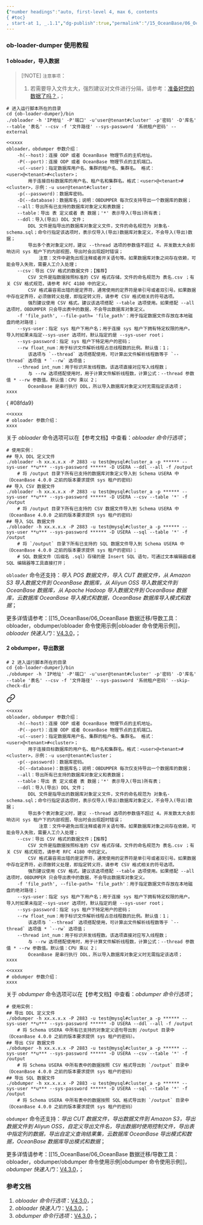 ```yaml
---
{"number headings":"auto, first-level 4, max 6, contents
{ #toc}
, start-at 1, _.1.1","dg-publish":true,"permalink":"/15_OceanBase/06_OceanBase 数据迁移/导数工具：obloader，obdumper/ob-loader-dumper 使用教程/","dgPassFrontmatter":true}
---
```



### ob-loader-dumper 使用教程

#### 1 obloader，导入数据

> [!NOTE] `注意事项`：
> 1. 若需要导入文件太大，强烈建议对文件进行分隔，请参考：[准备好您的数据了吗？](https://open.oceanbase.com/blog/1100272?_gl=1*1akqo6q*_ga*MTMwNTcwODg5Ny4xNzE5NTU4MjE0*_ga_T35KTM57DZ*MTcyMDA4MDMzOS4xNy4xLjE3MjAwODQ3MjcuNTkuMC4w)，；

```shell
# 进入运行脚本所在的目录 
cd {ob-loader-dumper}/bin  
./obloader -h 'IP地址' -P'端口' -u'user@tenant#cluster' -p'密码' -D'库名' --table '表名' --csv -f '文件路径' --sys-password '系统租户密码' --external
```

```shell
<<xxxx
obloader，obdumper 参数介绍：
	-h(--host)：连接 ODP 或者 OceanBase 物理节点的主机地址。      
	-P(--port)：连接 ODP 或者 OceanBase 物理节点的主机端口。      
	-u(--user)：指定数据库用户名、集群的租户名、集群名。 格式：<user>@<tenant>#<cluster>；
		用于连接目标数据库的用户名、租户名和集群名。格式：<user>@<tenant>#<cluster>，示例：-u user@tenant#cluster；
	-p(--password)：数据库密码。
	-D(--database)：数据库名；说明：OBDUMPER 每次仅支持导出一个数据库的数据；
	--all：导出所有已支持的数据库对象定义和表数据；
	--table：导出 表 定义或者 表 数据；'*' 表示导入(导出)所有表；
	--ddl：导入(导出) DDL 文件； 
		DDL 文件是指导出的数据库对象定义文件，文件的命名规范为 对象名-schema.sql；命令行指定该选项时，表示仅导入(导出)数据库对象定义，不会导入(导出)数据；
		导出多个表对象定义时，建议 --thread 选项的参数值不超过 4。并发数太大会影响访问 sys 租户下的内部视图，导出时会出现超时错误；
			注意：文件中避免出现注释或者开关语句等。如果数据库对象之间存在依赖，可能会导入失败，需要人工介入处理；
	--csv：导出 CSV 格式的数据文件；【推荐】
		CSV 文件是指数据按照标准的 CSV 格式存储，文件的命名规范为 表名.csv ；有关 CSV 格式规范，请参考 RFC 4180 中的定义。
		CSV 格式最容易出错的是定界符，通常使用的定界符是单引号或者双引号。如果数据中存在定界符，必须做转义处理，即指定转义符，请参考 CSV 格式相关的符号选项。
		强烈建议使用 CSV 格式。建议该选项搭配 --table 选项使用。如果搭配 --all 选项时，OBDUMPER 只会导出表中的数据，不会导出数据库对象定义。
	-f 'file_path', --file-path= 'file_path'：用于指定数据文件存放在本地磁盘的绝对路径； 
	--sys-user：指定 sys 租户下用户名；用于连接 sys 租户下拥有特定权限的用户。导入时如果未指定--sys-user 选项时，默认指定的是 --sys-user root；      
	--sys-password：指定 sys 租户下特定用户的密码；
	--rw float_num：用于标识文件解析线程占总线程数的比例。默认值：1；
		该选项与 `--thread` 选项搭配使用，可计算出文件解析线程数等于 `--thread` 选项值 * `--rw` 选项值；
	--thread int_num：用于标识并发线程数。该选项直接对应写入线程数；
		与 --rw 选项搭配使用时，用于计算文件解析线程数，计算公式：--thread 参数值 * --rw 参数值。默认值：CPU 乘以 2；
		OceanBase 是串行执行 DDL，所以导入数据库对象定义时无需指定该选项；
xxxx
```
{ #08fda9}


```shell
<<xxxx
# obloader 参数介绍：   
xxxx
```


关于 *obloader* 命令选项可以在【参考文档】中查看：*obloader 命令行选项*；

```shell
# 使用实例：
## 导入 DDL 定义文件
./obloader -h xx.x.x.x -P 2883 -u test@mysql#cluster_a -p ****** --sys-user **u*** --sys-password ****** -D USERA --ddl --all -f /output
	# 将 /output 目录下所有已支持的数据库对象定义导入到 Schema USERA 中（OceanBase 4.0.0 之前的版本要求提供 sys 租户的密码）
## 导入 CSV 数据文件
./obloader -h xx.x.x.x -P 2883 -u test@mysql#cluster_a -p ****** --sys-user **u*** --sys-password ****** -D USERA --csv --table '*' -f /output
	# 将 /output 目录下所有已支持的 CSV 数据文件导入到 Schema USERA 中（OceanBase 4.0.0 之前的版本要求提供 sys 租户的密码）
## 导入 SQL 数据文件
./obloader -h xx.x.x.x -P 2883 -u test@mysql#cluster_a -p ****** --sys-user **u*** --sys-password ****** -D USERA --sql --table '*' -f /output
	# 将 `/output` 目录下所有已支持的 SQL 数据文件导入到 Schema USERA 中（OceanBase 4.0.0 之前的版本要求提供 sys 租户的密码）；
	# SQL 数据文件（后缀名 .sql）存储的是 Insert SQL 语句，可通过文本编辑器或者 SQL 编辑器等工具直接打开；
```

`obloader` 命令还支持：*导入 POS 数据文件，导入 CUT 数据文件，从 Amazon S3 导入数据文件到 OceanBase 数据库，从 Aliyun OSS 导入数据文件到 OceanBase 数据库，从 Apache Hadoop 导入数据文件到 OceanBase 数据库，云数据库 OceanBase 导入模式和数据，OceanBase 数据库导入模式和数据*；

更多详情请参考：[[15_OceanBase/06_OceanBase 数据迁移/导数工具：obloader，obdumper/obloader  命令使用示例\|obloader  命令使用示例]]，*obloader 快速入门*：[V4.3.0](https://www.oceanbase.com/docs/common-oceanbase-dumper-loader-1000000000775418)，；

#### 2 obdumper，导出数据
```shell
# 2 进入运行脚本所在的目录 
cd {ob-loader-dumper}/bin 
./obdumper -h 'IP地址' -P'端口' -u'user@tenant#cluster' -p'密码' -D'库名' --table '表名' --csv -f '文件路径' --sys-password '系统租户密码' --skip-check-dir
```


<div class="transclusion internal-embed is-loaded"><a class="markdown-embed-link" href="/15-ocean-base/06-ocean-base/obloader-obdumper/ob-loader-dumper/#08fda9" aria-label="Open link"><svg xmlns="http://www.w3.org/2000/svg" width="24" height="24" viewBox="0 0 24 24" fill="none" stroke="currentColor" stroke-width="2" stroke-linecap="round" stroke-linejoin="round" class="svg-icon lucide-link"><path d="M10 13a5 5 0 0 0 7.54.54l3-3a5 5 0 0 0-7.07-7.07l-1.72 1.71"></path><path d="M14 11a5 5 0 0 0-7.54-.54l-3 3a5 5 0 0 0 7.07 7.07l1.71-1.71"></path></svg></a><div class="markdown-embed">



```shell
<<xxxx
obloader，obdumper 参数介绍：
	-h(--host)：连接 ODP 或者 OceanBase 物理节点的主机地址。      
	-P(--port)：连接 ODP 或者 OceanBase 物理节点的主机端口。      
	-u(--user)：指定数据库用户名、集群的租户名、集群名。 格式：<user>@<tenant>#<cluster>；
		用于连接目标数据库的用户名、租户名和集群名。格式：<user>@<tenant>#<cluster>，示例：-u user@tenant#cluster；
	-p(--password)：数据库密码。
	-D(--database)：数据库名；说明：OBDUMPER 每次仅支持导出一个数据库的数据；
	--all：导出所有已支持的数据库对象定义和表数据；
	--table：导出 表 定义或者 表 数据；'*' 表示导入(导出)所有表；
	--ddl：导入(导出) DDL 文件； 
		DDL 文件是指导出的数据库对象定义文件，文件的命名规范为 对象名-schema.sql；命令行指定该选项时，表示仅导入(导出)数据库对象定义，不会导入(导出)数据；
		导出多个表对象定义时，建议 --thread 选项的参数值不超过 4。并发数太大会影响访问 sys 租户下的内部视图，导出时会出现超时错误；
			注意：文件中避免出现注释或者开关语句等。如果数据库对象之间存在依赖，可能会导入失败，需要人工介入处理；
	--csv：导出 CSV 格式的数据文件；【推荐】
		CSV 文件是指数据按照标准的 CSV 格式存储，文件的命名规范为 表名.csv ；有关 CSV 格式规范，请参考 RFC 4180 中的定义。
		CSV 格式最容易出错的是定界符，通常使用的定界符是单引号或者双引号。如果数据中存在定界符，必须做转义处理，即指定转义符，请参考 CSV 格式相关的符号选项。
		强烈建议使用 CSV 格式。建议该选项搭配 --table 选项使用。如果搭配 --all 选项时，OBDUMPER 只会导出表中的数据，不会导出数据库对象定义。
	-f 'file_path', --file-path= 'file_path'：用于指定数据文件存放在本地磁盘的绝对路径； 
	--sys-user：指定 sys 租户下用户名；用于连接 sys 租户下拥有特定权限的用户。导入时如果未指定--sys-user 选项时，默认指定的是 --sys-user root；      
	--sys-password：指定 sys 租户下特定用户的密码；
	--rw float_num：用于标识文件解析线程占总线程数的比例。默认值：1；
		该选项与 `--thread` 选项搭配使用，可计算出文件解析线程数等于 `--thread` 选项值 * `--rw` 选项值；
	--thread int_num：用于标识并发线程数。该选项直接对应写入线程数；
		与 --rw 选项搭配使用时，用于计算文件解析线程数，计算公式：--thread 参数值 * --rw 参数值。默认值：CPU 乘以 2；
		OceanBase 是串行执行 DDL，所以导入数据库对象定义时无需指定该选项；
xxxx
```

</div></div>

```shell
<<xxxx
# obdumper 参数介绍：   
xxxx
```


关于 *obdumper* 命令选项可以在【参考文档】中查看：*obdumper 命令行选项*；

```shell
# 使用实例：
## 导出 DDL 定义文件
./obdumper -h xx.x.x.x -P 2883 -u test@mysql#cluster_a -p ****** --sys-user **u*** --sys-password ****** -D USERA --ddl --all -f /output
	# 将 Schema USERA 中所有已支持的对象定义语句导出到 /output 目录中（OceanBase 4.0.0 之前的版本要求提供 sys 租户的密码）。
## 导出 CSV 数据文件
./obdumper -h xx.x.x.x -P 2883 -u test@mysql#cluster_a -p ****** --sys-user **u*** --sys-password ****** -D USERA --csv --table '*' -f /output 
	# 将 Schema USERA 中所有表中的数据按照 CSV 格式导出到 `/output` 目录中（OceanBase 4.0.0 之前的版本要求提供 sys 租户的密码）
## 导出 SQL 数据文件
./obdumper -h xx.x.x.x -P 2883 -u test@mysql#cluster_a -p ****** --sys-user **u*** --sys-password ****** -D USERA --sql --table '*' -f /output
	# 将 Schema USERA 中所有表中的数据按照 SQL 格式导出到 `/output` 目录中（OceanBase 4.0.0 之前的版本要求提供 sys 租户的密码）
```

`obdumper` 命令还支持：*导出 CUT 数据文件，导出数据文件到 Amazon S3，导出数据文件到 Aliyun OSS，自定义导出文件名，导出数据时使用控制文件，导出表中指定列的数据，导出自定义查询结果集，云数据库 OceanBase 导出模式和数据，OceanBase 数据库导出模式和数据*；

更多详情请参考：[[15_OceanBase/06_OceanBase 数据迁移/导数工具：obloader，obdumper/obdumper 命令使用示例\|obdumper 命令使用示例]]，*obdumper 快速入门*：[V4.3.0](https://www.oceanbase.com/docs/common-oceanbase-dumper-loader-1000000000775409)，；


### 参考文档
1. *obloader 命令行选项*：[V4.3.0](https://www.oceanbase.com/docs/common-oceanbase-dumper-loader-1000000000775421)，；
2. *obloader 快速入门*：[V4.3.0](https://www.oceanbase.com/docs/common-oceanbase-dumper-loader-1000000000775418)，；
3. *obdumper 命令行选项*：[V4.3.0](https://www.oceanbase.com/docs/common-oceanbase-dumper-loader-1000000000775406)，；



